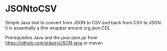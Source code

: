 # JSONtoCSV
Simple Java tool to convert from JSON to CSV and back from CSV to JSON. It is essentially a thin wrapper around org.json.CDL 

Prerequisites
Java and the java-json.jar from https://github.com/stleary/JSON-java or maven
